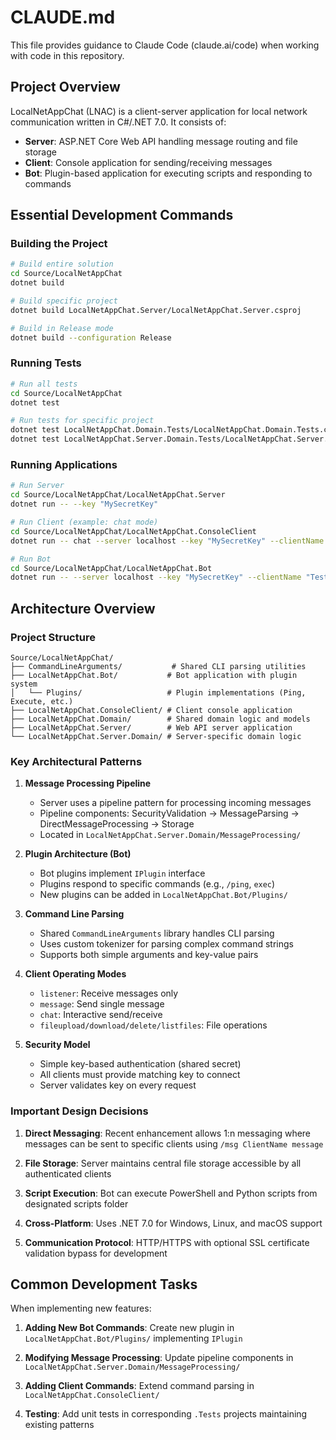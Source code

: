 # CLAUDE.md

This file provides guidance to Claude Code (claude.ai/code) when working with code in this repository.

## Project Overview

LocalNetAppChat (LNAC) is a client-server application for local network communication written in C#/.NET 7.0. It consists of:
- **Server**: ASP.NET Core Web API handling message routing and file storage
- **Client**: Console application for sending/receiving messages
- **Bot**: Plugin-based application for executing scripts and responding to commands

## Essential Development Commands

### Building the Project
```bash
# Build entire solution
cd Source/LocalNetAppChat
dotnet build

# Build specific project
dotnet build LocalNetAppChat.Server/LocalNetAppChat.Server.csproj

# Build in Release mode
dotnet build --configuration Release
```

### Running Tests
```bash
# Run all tests
cd Source/LocalNetAppChat
dotnet test

# Run tests for specific project
dotnet test LocalNetAppChat.Domain.Tests/LocalNetAppChat.Domain.Tests.csproj
dotnet test LocalNetAppChat.Server.Domain.Tests/LocalNetAppChat.Server.Domain.Tests.csproj
```

### Running Applications
```bash
# Run Server
cd Source/LocalNetAppChat/LocalNetAppChat.Server
dotnet run -- --key "MySecretKey"

# Run Client (example: chat mode)
cd Source/LocalNetAppChat/LocalNetAppChat.ConsoleClient
dotnet run -- chat --server localhost --key "MySecretKey" --clientName "TestClient"

# Run Bot
cd Source/LocalNetAppChat/LocalNetAppChat.Bot
dotnet run -- --server localhost --key "MySecretKey" --clientName "TestBot"
```

## Architecture Overview

### Project Structure
```
Source/LocalNetAppChat/
├── CommandLineArguments/           # Shared CLI parsing utilities
├── LocalNetAppChat.Bot/           # Bot application with plugin system
│   └── Plugins/                   # Plugin implementations (Ping, Execute, etc.)
├── LocalNetAppChat.ConsoleClient/ # Client console application
├── LocalNetAppChat.Domain/        # Shared domain logic and models
├── LocalNetAppChat.Server/        # Web API server application
└── LocalNetAppChat.Server.Domain/ # Server-specific domain logic
```

### Key Architectural Patterns

1. **Message Processing Pipeline**
   - Server uses a pipeline pattern for processing incoming messages
   - Pipeline components: SecurityValidation → MessageParsing → DirectMessageProcessing → Storage
   - Located in `LocalNetAppChat.Server.Domain/MessageProcessing/`

2. **Plugin Architecture (Bot)**
   - Bot plugins implement `IPlugin` interface
   - Plugins respond to specific commands (e.g., `/ping`, `exec`)
   - New plugins can be added in `LocalNetAppChat.Bot/Plugins/`

3. **Command Line Parsing**
   - Shared `CommandLineArguments` library handles CLI parsing
   - Uses custom tokenizer for parsing complex command strings
   - Supports both simple arguments and key-value pairs

4. **Client Operating Modes**
   - `listener`: Receive messages only
   - `message`: Send single message
   - `chat`: Interactive send/receive
   - `fileupload/download/delete/listfiles`: File operations

5. **Security Model**
   - Simple key-based authentication (shared secret)
   - All clients must provide matching key to connect
   - Server validates key on every request

### Important Design Decisions

1. **Direct Messaging**: Recent enhancement allows 1:n messaging where messages can be sent to specific clients using `/msg ClientName message`

2. **File Storage**: Server maintains central file storage accessible by all authenticated clients

3. **Script Execution**: Bot can execute PowerShell and Python scripts from designated scripts folder

4. **Cross-Platform**: Uses .NET 7.0 for Windows, Linux, and macOS support

5. **Communication Protocol**: HTTP/HTTPS with optional SSL certificate validation bypass for development

## Common Development Tasks

When implementing new features:

1. **Adding New Bot Commands**: Create new plugin in `LocalNetAppChat.Bot/Plugins/` implementing `IPlugin`

2. **Modifying Message Processing**: Update pipeline components in `LocalNetAppChat.Server.Domain/MessageProcessing/`

3. **Adding Client Commands**: Extend command parsing in `LocalNetAppChat.ConsoleClient/`

4. **Testing**: Add unit tests in corresponding `.Tests` projects maintaining existing patterns